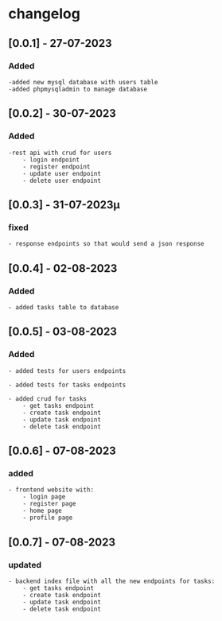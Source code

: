 # changelog 


## [0.0.1] - 27-07-2023

### Added
    -added new mysql database with users table
    -added phpmysqladmin to manage database
    

## [0.0.2] - 30-07-2023

### Added 

    -rest api with crud for users
        - login endpoint
        - register endpoint
        - update user endpoint
        - delete user endpoint

## [0.0.3] - 31-07-2023µ

### fixed

    - response endpoints so that would send a json response

## [0.0.4] - 02-08-2023

### Added

    - added tasks table to database

## [0.0.5] - 03-08-2023

### Added

    - added tests for users endpoints

    - added tests for tasks endpoints

    - added crud for tasks
        - get tasks endpoint
        - create task endpoint
        - update task endpoint
        - delete task endpoint

## [0.0.6] - 07-08-2023

### added

    - frontend website with:
        - login page
        - register page
        - home page
        - profile page

## [0.0.7] - 07-08-2023

### updated

    - backend index file with all the new endpoints for tasks:
        - get tasks endpoint
        - create task endpoint
        - update task endpoint
        - delete task endpoint